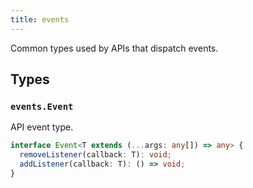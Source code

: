 ```yaml
---
title: events
---
```


Common types used by APIs that dispatch events.

## Types

### `events.Event`

API event type.

```ts
interface Event<T extends (...args: any[]) => any> {
  removeListener(callback: T): void;
  addListener(callback: T): () => void;
}
```